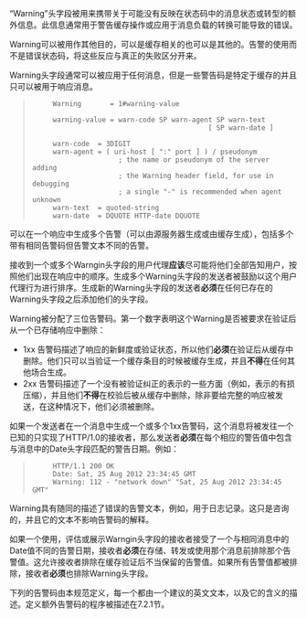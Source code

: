 “Warning”头字段被用来携带关于可能没有反映在状态码中的消息状态或转型的额外信息。此信息通常用于警告缓存操作或应用于消息负载的转换可能导致的错误。

Warning可以被用作其他目的，可以是缓存相关的也可以是其他的。告警的使用而不是错误状态码，将这些反应与真正的失败区分开来。

Warning头字段通常可以被应用于任何消息，但是一些警告码是特定于缓存的并且只可以被用于响应消息。

> ```
>      Warning       = 1#warning-value
>
>      warning-value = warn-code SP warn-agent SP warn-text
>                                            [ SP warn-date ]
>
>      warn-code  = 3DIGIT
>      warn-agent = ( uri-host [ ":" port ] ) / pseudonym
>                      ; the name or pseudonym of the server adding
>                      ; the Warning header field, for use in debugging
>                      ; a single "-" is recommended when agent unknown
>      warn-text  = quoted-string
>      warn-date  = DQUOTE HTTP-date DQUOTE
> ```

可以在一个响应中生成多个告警（可以由源服务器生成或由缓存生成），包括多个带有相同告警码但告警文本不同的告警。

接收到一个或多个Warngin头字段的用户代理**应该**尽可能将他们全部告知用户，按照他们出现在响应中的顺序。生成多个Warning头字段的发送者被鼓励以这个用户代理行为进行排序。生成新的Warning头字段的发送者**必须**在任何已存在的Warning头字段之后添加他们的头字段。

Warning被分配了三位告警码。第一个数字表明这个Warning是否被要求在验证后从一个已存储响应中删除：

- 1xx 告警码描述了响应的新鲜度或验证状态，所以他们**必须**在验证后从缓存中删除。他们只可以当验证一个缓存条目的时候被缓存生成，并且**不得**在任何其他场合生成。
- 2xx 告警码描述了一个没有被验证纠正的表示的一些方面（例如，表示的有损压缩），并且他们**不得**在校验后被从缓存中删除，除非要给完整的响应被发送，在这种情况下，他们必须被删除。

如果一个发送者在一个消息中生成一个或多个1xx告警码，这个消息将被发往一个已知的只实现了HTTP/1.0的接收者，那么发送者**必须**在每个相应的警告值中包含与消息中的Date头字段匹配的警告日期。例如：

> ```
>      HTTP/1.1 200 OK
>      Date: Sat, 25 Aug 2012 23:34:45 GMT
>      Warning: 112 - "network down" "Sat, 25 Aug 2012 23:34:45 GMT"
> ```

Warning具有随同的描述了错误的告警文本，例如，用于日志记录。这只是咨询的，并且它的文本不影响告警码的解释。

如果一个使用，评估或展示Warngin头字段的接收者接受了一个与相同消息中的Date值不同的告警日期，接收者**必须**在存储、转发或使用那个消息前排除那个告警值。这允许接收者排除在缓存验证后不当保留的告警值。如果所有告警值都被排除，接收者**必须**也排除Warning头字段。

下列的告警码由本规范定义，每一个都由一个建议的英文文本，以及它的含义的描述。定义额外告警码的程序被描述在7.2.1节。